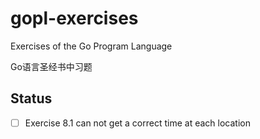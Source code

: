 # gopl-exercises

Exercises of the Go Program Language

Go语言圣经书中习题

## Status

- [ ] Exercise 8.1 can not get a correct time at each location
